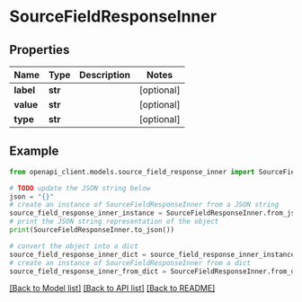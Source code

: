 # SourceFieldResponseInner


## Properties

Name | Type | Description | Notes
------------ | ------------- | ------------- | -------------
**label** | **str** |  | [optional] 
**value** | **str** |  | [optional] 
**type** | **str** |  | [optional] 

## Example

```python
from openapi_client.models.source_field_response_inner import SourceFieldResponseInner

# TODO update the JSON string below
json = "{}"
# create an instance of SourceFieldResponseInner from a JSON string
source_field_response_inner_instance = SourceFieldResponseInner.from_json(json)
# print the JSON string representation of the object
print(SourceFieldResponseInner.to_json())

# convert the object into a dict
source_field_response_inner_dict = source_field_response_inner_instance.to_dict()
# create an instance of SourceFieldResponseInner from a dict
source_field_response_inner_from_dict = SourceFieldResponseInner.from_dict(source_field_response_inner_dict)
```
[[Back to Model list]](../README.md#documentation-for-models) [[Back to API list]](../README.md#documentation-for-api-endpoints) [[Back to README]](../README.md)


